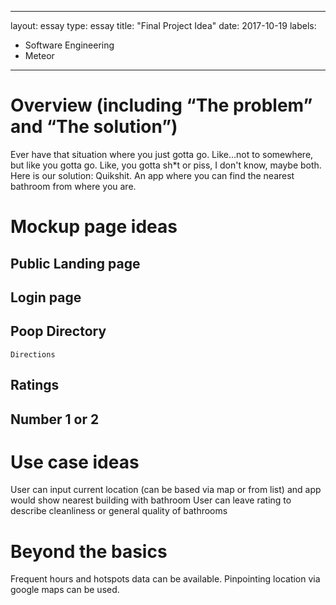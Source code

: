 
---
layout: essay
type: essay
title: "Final Project Idea"
date: 2017-10-19
labels:
  - Software Engineering
  - Meteor
---


# Overview (including “The problem” and “The solution”)
  Ever have that situation where you just gotta go. Like...not to somewhere, but like you gotta go. Like, you gotta sh*t or piss, I don't know, maybe both. Here is our solution: Quikshit. An app where you can find the nearest bathroom from where you are. 
  
# Mockup page ideas
  ## Public Landing page
  ## Login page
  ## Poop Directory
    Directions
  ## Ratings
  ## Number 1 or 2
  
# Use case ideas
  User can input current location (can be based via map or from list) and app would show nearest building with bathroom
  User can leave rating to describe cleanliness or general quality of bathrooms
# Beyond the basics
  Frequent hours and hotspots data can be available. Pinpointing location via google maps can be used.
